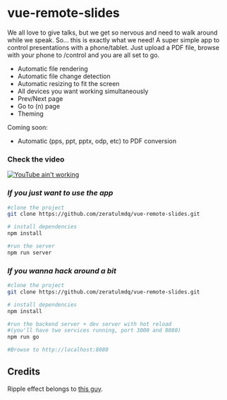 # vue-remote-slides

We all love to give talks, but we get so nervous and need to walk around while we speak. So... this is exactly what we need! A super simple app to control presentations with a phone/tablet. Just upload a PDF file, browse with your phone to /control and you are all set to go.

* Automatic file rendering
* Automatic file change detection
* Automatic resizing to fit the screen
* All devices you want working simultaneously
* Prev/Next page
* Go to (n) page
* Theming

Coming soon:

* Automatic (pps, ppt, pptx, odp, etc) to PDF conversion

### Check the video

[![YouTube ain't working](http://img.youtube.com/vi/DzFBVb0OpT4/0.jpg)](http://www.youtube.com/watch?v=DzFBVb0OpT4)

### _If you just want to use the app_

``` bash
#clone the project
git clone https://github.com/zeratulmdq/vue-remote-slides.git

# install dependencies
npm install

#run the server
npm run server
```

### _If you wanna hack around a bit_

``` bash
#clone the project
git clone https://github.com/zeratulmdq/vue-remote-slides.git

# install dependencies
npm install

#run the backend server + dev server with hot reload 
#(you'll have two services running, port 3000 and 8080)
npm run go

#Browse to http://localhost:8080
```

## Credits

Ripple effect belongs to [this guy](https://github.com/mladenplavsic/css-ripple-effect).